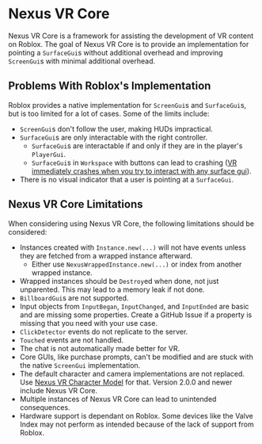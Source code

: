 # Nexus VR Core
Nexus VR Core is a framework for assisting the development
of VR content on Roblox. The goal of Nexus VR Core is to
provide an implementation for pointing a `SurfaceGui`s without
additional overhead and improving `ScreenGui`s with minimal
additional overhead.

## Problems With Roblox's Implementation
Roblox provides a native implementation for `ScreenGui`s and
`SurfaceGui`s, but is too limited for a lot of cases. Some of
the limits include:
* `ScreenGui`s don't follow the user, making HUDs impractical.
* `SurfaceGui`s are only interactable with the right controller.
    * `SurfaceGui`s are interactable if and only if they are in the player's `PlayerGui`.
    * `SurfaceGui`s in `Workspace` with buttons can lead to crashing ([VR immediately crashes when you try to interact with any surface gui](https://devforum.roblox.com/t/vr-immediately-crashes-when-you-try-to-interact-with-any-surface-gui/498889)).
* There is no visual indicator that a user is pointing at a `SurfaceGui`.

## Nexus VR Core Limitations
When considering using Nexus VR Core, the following
limitations should be considered:
* Instances created with `Instance.new(...)` will not have events unless they are fetched from a wrapped instance afterward.
  * Either use `NexusWrappedInstance.new(...)` or index from another wrapped instance.
* Wrapped instances should be `Destroy`ed when done, not just unparented. This may lead to a memory leak if not done.
* `BillboardGui`s are not supported.
* Input objects from `InputBegan`, `InputChanged`, and `InputEnded` are basic and are missing some properties. Create a GitHub Issue if a property is missing that you need with your use case.
* `ClickDetector` events do not replicate to the server.
* `Touched` events are not handled.
* The chat is not automatically made better for VR.
* Core GUIs, like purchase prompts, can't be modified and are stuck with the native `ScreenGui` implementation.
* The default character and camera implementations are not replaced. Use [Nexus VR Character Model](https://github.com/thenexusAvenger/nexus-vr-character-model) for that. Version 2.0.0 and newer include Nexus VR Core.
* Multiple instances of Nexus VR Core can lead to unintended consequences.
* Hardware support is dependant on Roblox. Some devices like the Valve Index may not perform as intended because of the lack of support from Roblox.
